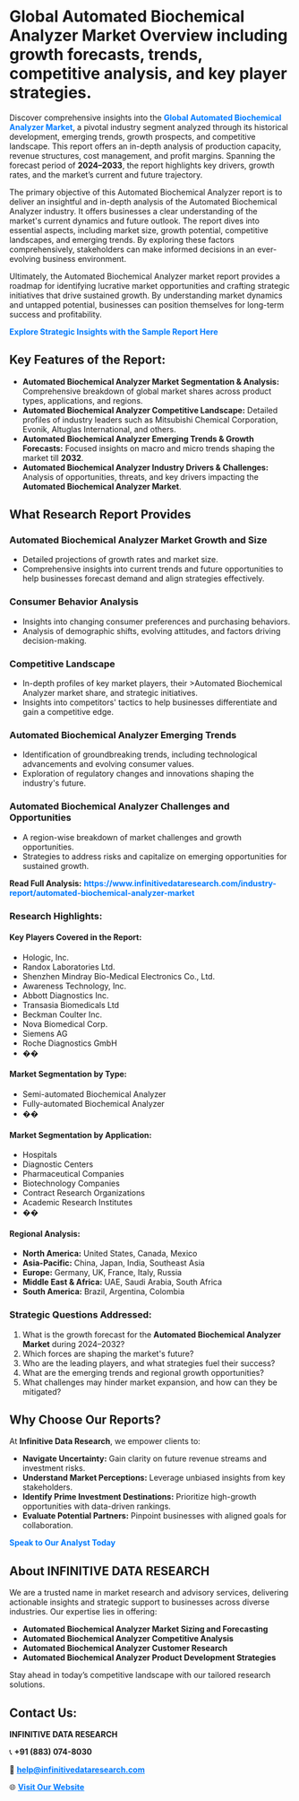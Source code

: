 <h1>Global Automated Biochemical Analyzer Market Overview including growth forecasts, trends, competitive analysis, and key player strategies.</h1>
<p>
Discover comprehensive insights into the 
<a href="https://www.infinitivedataresearch.com/industry-report/automated-biochemical-analyzer-market" rel="dofollow" style="color: #007BFF; text-decoration: none;"><strong>Global Automated Biochemical Analyzer Market</strong></a>, a pivotal industry segment analyzed through its historical development, emerging trends, growth prospects, and competitive landscape. This report offers an in-depth analysis of production capacity, revenue structures, cost management, and profit margins. Spanning the forecast period of <strong>2024–2033</strong>, the report highlights key drivers, growth rates, and the market’s current and future trajectory.
</p>
<p>
The primary objective of this Automated Biochemical Analyzer report is to deliver an insightful and in-depth analysis of the Automated Biochemical Analyzer industry. It offers businesses a clear understanding of the market's current dynamics and future outlook. The report dives into essential aspects, including market size, growth potential, competitive landscapes, and emerging trends. By exploring these factors comprehensively, stakeholders can make informed decisions in an ever-evolving business environment.
</p>
<p>
Ultimately, the Automated Biochemical Analyzer market report provides a roadmap for identifying lucrative market opportunities and crafting strategic initiatives that drive sustained growth. By understanding market dynamics and untapped potential, businesses can position themselves for long-term success and profitability.
</p>
<p>
<a href="https://www.infinitivedataresearch.com/request-sample/reportId=109187" style="color: #007BFF; text-decoration: none;"><strong>Explore Strategic Insights with the Sample Report Here</strong></a>
</p>

<h2>Key Features of the Report:</h2>
<ul>
<li><strong>Automated Biochemical Analyzer Market Segmentation & Analysis:</strong> Comprehensive breakdown of global market shares across product types, applications, and regions.</li>
<li><strong>Automated Biochemical Analyzer Competitive Landscape:</strong> Detailed profiles of industry leaders such as Mitsubishi Chemical Corporation, Evonik, Altuglas International, and others.</li>
<li><strong>Automated Biochemical Analyzer Emerging Trends & Growth Forecasts:</strong> Focused insights on macro and micro trends shaping the market till <strong>2032</strong>.</li>
<li><strong>Automated Biochemical Analyzer Industry Drivers & Challenges:</strong> Analysis of opportunities, threats, and key drivers impacting the <strong>Automated Biochemical Analyzer Market</strong>.</li>
</ul>

<h2>What Research Report Provides</h2>
<h3>Automated Biochemical Analyzer Market Growth and Size</h3>
<ul>
<li>Detailed projections of growth rates and market size.</li>
<li>Comprehensive insights into current trends and future opportunities to help businesses forecast demand and align strategies effectively.</li>
</ul>

<h3>Consumer Behavior Analysis</h3>
<ul>
<li>Insights into changing consumer preferences and purchasing behaviors.</li>
<li>Analysis of demographic shifts, evolving attitudes, and factors driving decision-making.</li>
</ul>

<h3>Competitive Landscape</h3>
<ul>
<li>In-depth profiles of key market players, their >Automated Biochemical Analyzer market share, and strategic initiatives.</li>
<li>Insights into competitors' tactics to help businesses differentiate and gain a competitive edge.</li>
</ul>

<h3>Automated Biochemical Analyzer Emerging Trends</h3>
<ul>
<li>Identification of groundbreaking trends, including technological advancements and evolving consumer values.</li>
<li>Exploration of regulatory changes and innovations shaping the industry's future.</li>
</ul>

<h3>Automated Biochemical Analyzer Challenges and Opportunities</h3>
<ul>
<li>A region-wise breakdown of market challenges and growth opportunities.</li>
<li>Strategies to address risks and capitalize on emerging opportunities for sustained growth.</li>
</ul>
<p><strong>Read Full Analysis:</strong> <a href="https://www.infinitivedataresearch.com/industry-report/automated-biochemical-analyzer-market" rel="dofollow" style="color: #007BFF; text-decoration: none;"><strong>https://www.infinitivedataresearch.com/industry-report/automated-biochemical-analyzer-market</strong></a></p>
<h3>Research Highlights:</h3>
<h4>Key Players Covered in the Report:</h4>
<ul><li>Hologic, Inc.</li><li>Randox Laboratories Ltd.</li><li>Shenzhen Mindray Bio-Medical Electronics Co., Ltd.</li><li>Awareness Technology, Inc.</li><li>Abbott Diagnostics Inc.</li><li>Transasia Biomedicals Ltd</li><li>Beckman Coulter Inc.</li><li>Nova Biomedical Corp.</li><li>Siemens AG</li><li>Roche Diagnostics GmbH</li><li>��</li></ul>
<h4>Market Segmentation by Type:</h4>
<ul><li>Semi-automated Biochemical Analyzer</li><li>Fully-automated Biochemical Analyzer</li><li>��</li></ul>
<h4>Market Segmentation by Application:</h4>
<ul><li>Hospitals</li><li>Diagnostic Centers</li><li>Pharmaceutical Companies</li><li>Biotechnology Companies</li><li>Contract Research Organizations</li><li>Academic Research Institutes</li><li>��</li></ul>

<h4>Regional Analysis:</h4>
<ul>
<li><strong>North America:</strong> United States, Canada, Mexico</li>
<li><strong>Asia-Pacific:</strong> China, Japan, India, Southeast Asia</li>
<li><strong>Europe:</strong> Germany, UK, France, Italy, Russia</li>
<li><strong>Middle East & Africa:</strong> UAE, Saudi Arabia, South Africa</li>
<li><strong>South America:</strong> Brazil, Argentina, Colombia</li>
</ul>

<h3>Strategic Questions Addressed:</h3>
<ol>
<li>What is the growth forecast for the <strong>Automated Biochemical Analyzer Market</strong> during 2024–2032?</li>
<li>Which forces are shaping the market's future?</li>
<li>Who are the leading players, and what strategies fuel their success?</li>
<li>What are the emerging trends and regional growth opportunities?</li>
<li>What challenges may hinder market expansion, and how can they be mitigated?</li>
</ol>

<h2>Why Choose Our Reports?</h2>
<p>At <strong>Infinitive Data Research</strong>, we empower clients to:</p>
<ul>
<li><strong>Navigate Uncertainty:</strong> Gain clarity on future revenue streams and investment risks.</li>
<li><strong>Understand Market Perceptions:</strong> Leverage unbiased insights from key stakeholders.</li>
<li><strong>Identify Prime Investment Destinations:</strong> Prioritize high-growth opportunities with data-driven rankings.</li>
<li><strong>Evaluate Potential Partners:</strong> Pinpoint businesses with aligned goals for collaboration.</li>
</ul>
<p><a href="https://www.infinitivedataresearch.com/industry-report/automated-biochemical-analyzer-market" rel="dofollow" style="color: #007BFF; text-decoration: none;"><strong>Speak to Our Analyst Today</strong></a></p>

<h2>About INFINITIVE DATA RESEARCH</h2>
<p>We are a trusted name in market research and advisory services, delivering actionable insights and strategic support to businesses across diverse industries. Our expertise lies in offering:</p>
<ul>
<li><strong>Automated Biochemical Analyzer Market Sizing and Forecasting</strong></li>
<li><strong>Automated Biochemical Analyzer Competitive Analysis</strong></li>
<li><strong>Automated Biochemical Analyzer Customer Research</strong></li>
<li><strong>Automated Biochemical Analyzer Product Development Strategies</strong></li>
</ul>
<p>Stay ahead in today’s competitive landscape with our tailored research solutions.</p>

<h2>Contact Us:</h2>
<p><strong>INFINITIVE DATA RESEARCH</strong></p>
<p>📞 <strong>+91 (883) 074-8030</strong></p>
<p>📧 <strong><a href="mailto:help@infinitivedataresearch.com" style="color: #007BFF;">help@infinitivedataresearch.com</a></strong></p>
<p>🌐 <strong><a href="https://www.infinitivedataresearch.com" rel="dofollow" style="color: #007BFF;">Visit Our Website</a></strong></p>
